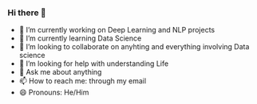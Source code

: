 ### Hi there 👋

- 🔭 I’m currently working on Deep Learning and NLP projects
- 🌱 I’m currently learning Data Science
- 👯 I’m looking to collaborate on anyhting and everything involving Data science
- 🤔 I’m looking for help with understanding Life
- 💬 Ask me about anything
- 📫 How to reach me: through my email
- 😄 Pronouns: He/Him

<!--
**Abhigoyal1475/Abhigoyal1475** is a ✨ _special_ ✨ repository because its `README.md` (this file) appears on your GitHub profile.

Here are some ideas to get you started:


-->
